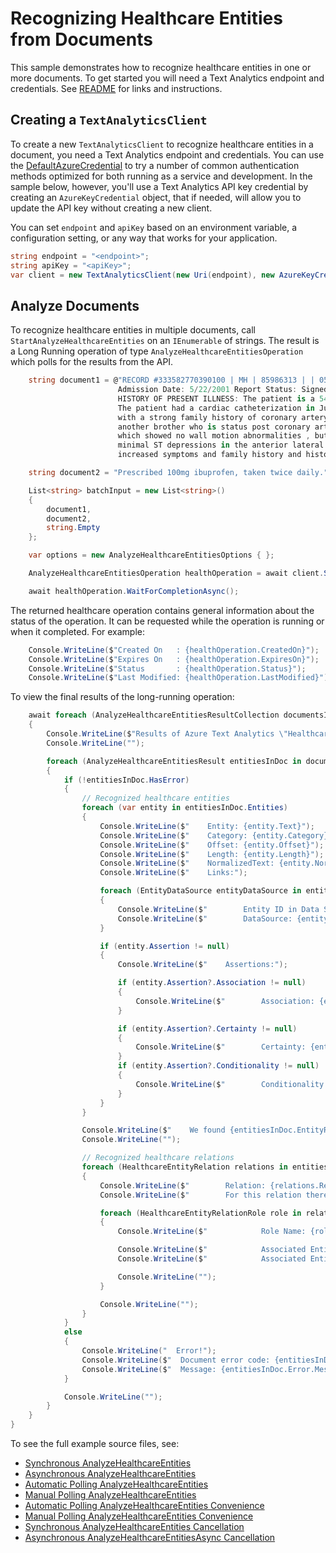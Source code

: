 # Recognizing Healthcare Entities from Documents
This sample demonstrates how to recognize healthcare entities in one or more documents. To get started you will need a Text Analytics endpoint and credentials. See [README][README] for links and instructions.

## Creating a `TextAnalyticsClient`

To create a new `TextAnalyticsClient` to recognize healthcare entities in a document, you need a Text Analytics endpoint and credentials.  You can use the [DefaultAzureCredential][DefaultAzureCredential] to try a number of common authentication methods optimized for both running as a service and development.  In the sample below, however, you'll use a Text Analytics API key credential by creating an `AzureKeyCredential` object, that if needed, will allow you to update the API key without creating a new client.

You can set `endpoint` and `apiKey` based on an environment variable, a configuration setting, or any way that works for your application.

```C# Snippet:CreateTextAnalyticsClient
string endpoint = "<endpoint>";
string apiKey = "<apiKey>";
var client = new TextAnalyticsClient(new Uri(endpoint), new AzureKeyCredential(apiKey));
```
## Analyze Documents

To recognize healthcare entities in multiple documents, call `StartAnalyzeHealthcareEntities` on an `IEnumerable` of strings.  The result is a Long Running operation of type `AnalyzeHealthcareEntitiesOperation` which polls for the results from the API.

```C# Snippet:TextAnalyticsSampleHealthcareBatchConvenienceAnalyzeDocumentsAsync
    string document1 = @"RECORD #333582770390100 | MH | 85986313 | | 054351 | 2/14/2001 12:00:00 AM | CORONARY ARTERY DISEASE | Signed | DIS | \
                        Admission Date: 5/22/2001 Report Status: Signed Discharge Date: 4/24/2001 ADMISSION DIAGNOSIS: CORONARY ARTERY DISEASE. \
                        HISTORY OF PRESENT ILLNESS: The patient is a 54-year-old gentleman with a history of progressive angina over the past several months. \
                        The patient had a cardiac catheterization in July of this year revealing total occlusion of the RCA and 50% left main disease ,\
                        with a strong family history of coronary artery disease with a brother dying at the age of 52 from a myocardial infarction and \
                        another brother who is status post coronary artery bypass grafting. The patient had a stress echocardiogram done on July , 2001 , \
                        which showed no wall motion abnormalities , but this was a difficult study due to body habitus. The patient went for six minutes with \
                        minimal ST depressions in the anterior lateral leads , thought due to fatigue and wrist pain , his anginal equivalent. Due to the patient's \
                        increased symptoms and family history and history left main disease with total occasional of his RCA was referred for revascularization with open heart surgery.";

    string document2 = "Prescribed 100mg ibuprofen, taken twice daily.";

    List<string> batchInput = new List<string>()
    {
        document1,
        document2,
        string.Empty
    };

    var options = new AnalyzeHealthcareEntitiesOptions { };

    AnalyzeHealthcareEntitiesOperation healthOperation = await client.StartAnalyzeHealthcareEntitiesAsync(batchInput, "en", options);

    await healthOperation.WaitForCompletionAsync();
```
The returned healthcare operation contains general information about the status of the operation. It can be requested while the operation is running or when it completed. For example:


```C# Snippet:TextAnalyticsSampleHealthcareOperationStatus
    Console.WriteLine($"Created On   : {healthOperation.CreatedOn}");
    Console.WriteLine($"Expires On   : {healthOperation.ExpiresOn}");
    Console.WriteLine($"Status       : {healthOperation.Status}");
    Console.WriteLine($"Last Modified: {healthOperation.LastModified}");
```
To view the final results of the long-running operation:
```C# Snippet:TextAnalyticsSampleHealthcareBatchConvenienceAsyncViewResults
    await foreach (AnalyzeHealthcareEntitiesResultCollection documentsInPage in healthOperation.Value)
    {
        Console.WriteLine($"Results of Azure Text Analytics \"Healthcare Async\" Model, version: \"{documentsInPage.ModelVersion}\"");
        Console.WriteLine("");

        foreach (AnalyzeHealthcareEntitiesResult entitiesInDoc in documentsInPage)
        {
            if (!entitiesInDoc.HasError)
            {
                // Recognized healthcare entities
                foreach (var entity in entitiesInDoc.Entities)
                {
                    Console.WriteLine($"    Entity: {entity.Text}");
                    Console.WriteLine($"    Category: {entity.Category}");
                    Console.WriteLine($"    Offset: {entity.Offset}");
                    Console.WriteLine($"    Length: {entity.Length}");
                    Console.WriteLine($"    NormalizedText: {entity.NormalizedText}");
                    Console.WriteLine($"    Links:");

                    foreach (EntityDataSource entityDataSource in entity.DataSources)
                    {
                        Console.WriteLine($"        Entity ID in Data Source: {entityDataSource.EntityId}");
                        Console.WriteLine($"        DataSource: {entityDataSource.Name}");
                    }

                    if (entity.Assertion != null)
                    {
                        Console.WriteLine($"    Assertions:");

                        if (entity.Assertion?.Association != null)
                        {
                            Console.WriteLine($"        Association: {entity.Assertion?.Association}");
                        }

                        if (entity.Assertion?.Certainty != null)
                        {
                            Console.WriteLine($"        Certainty: {entity.Assertion?.Certainty}");
                        }
                        if (entity.Assertion?.Conditionality != null)
                        {
                            Console.WriteLine($"        Conditionality: {entity.Assertion?.Conditionality}");
                        }
                    }
                }

                Console.WriteLine($"    We found {entitiesInDoc.EntityRelations.Count} relations in the current document:");
                Console.WriteLine("");

                // Recognized healthcare relations
                foreach (HealthcareEntityRelation relations in entitiesInDoc.EntityRelations)
                {
                    Console.WriteLine($"        Relation: {relations.RelationType}");
                    Console.WriteLine($"        For this relation there are {relations.Roles.Count} roles");

                    foreach (HealthcareEntityRelationRole role in relations.Roles)
                    {
                        Console.WriteLine($"            Role Name: {role.Name}");

                        Console.WriteLine($"            Associated Entity Text: {role.Entity.Text}");
                        Console.WriteLine($"            Associated Entity Category: {role.Entity.Category}");

                        Console.WriteLine("");
                    }

                    Console.WriteLine("");
                }
            }
            else
            {
                Console.WriteLine("  Error!");
                Console.WriteLine($"  Document error code: {entitiesInDoc.Error.ErrorCode}.");
                Console.WriteLine($"  Message: {entitiesInDoc.Error.Message}");
            }

            Console.WriteLine("");
        }
    }
}
```

To see the full example source files, see:

* [Synchronous AnalyzeHealthcareEntities](https://github.com/Azure/azure-sdk-for-net/blob/master/sdk/textanalytics/Azure.AI.TextAnalytics/tests/samples/Sample7_AnalyzeHealthcareEntitiesBatch.cs)
* [Asynchronous AnalyzeHealthcareEntities](https://github.com/Azure/azure-sdk-for-net/blob/master/sdk/textanalytics/Azure.AI.TextAnalytics/tests/samples/Sample7_AnalyzeHealthcareEntitiesBatchAsync.cs)
* [Automatic Polling AnalyzeHealthcareEntities ](https://github.com/Azure/azure-sdk-for-net/blob/master/sdk/textanalytics/Azure.AI.TextAnalytics/tests/samples/Sample7_AnalyzeHealthcareEntitiesBatchAsync_AutomaticPolling.cs)
* [Manual Polling AnalyzeHealthcareEntities ](https://github.com/Azure/azure-sdk-for-net/blob/master/sdk/textanalytics/Azure.AI.TextAnalytics/tests/samples/Sample7_AnalyzeHealthcareEntitiesBatch_ManualPolling.cs)
* [Automatic Polling AnalyzeHealthcareEntities Convenience](https://github.com/Azure/azure-sdk-for-net/blob/master/sdk/textanalytics/Azure.AI.TextAnalytics/tests/samples/Sample7_AnalyzeHealthcareEntitiesBatchConvenienceAsync_AutomaticPolling.cs)
* [Manual Polling AnalyzeHealthcareEntities Convenience ](https://github.com/Azure/azure-sdk-for-net/blob/master/sdk/textanalytics/Azure.AI.TextAnalytics/tests/samples/Sample7_AnalyzeHealthcareEntitiesBatchConvenience_ManualPolling.cs)
* [Synchronous AnalyzeHealthcareEntities Cancellation](https://github.com/Azure/azure-sdk-for-net/blob/master/sdk/textanalytics/Azure.AI.TextAnalytics/tests/samples/Sample7_AnalyzeHealthcareEntities_Cancellation.cs)
* [Asynchronous AnalyzeHealthcareEntitiesAsync Cancellation](https://github.com/Azure/azure-sdk-for-net/blob/master/sdk/textanalytics/Azure.AI.TextAnalytics/tests/samples/Sample7_AnalyzeHealthcareEntitiesAsync_Cancellation.cs)

[DefaultAzureCredential]: https://github.com/Azure/azure-sdk-for-net/blob/master/sdk/identity/Azure.Identity/README.md
[README]: https://github.com/Azure/azure-sdk-for-net/blob/master/sdk/textanalytics/Azure.AI.TextAnalytics/README.md
